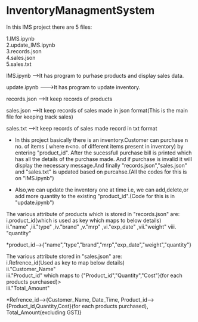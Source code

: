 # InventoryManagmentSystem

In this IMS project there are 5 files:<br/>

1.IMS.ipynb<br/>
2.update_IMS.ipynb<br/>
3.records.json<br/>
4.sales.json<br/>
5.sales.txt<br/>

IMS.ipynb -->It has program to purhase products and display sales data.

update.ipynb --->It has program to update inventory.

records.json  -->It keep records of products

sales.json -->It keep records of sales made in json format(This is the main file for keeping track sales)

sales.txt -->It keep records of sales made record in txt format

* In this project basically there is an inventory.Customer can purchase n no. of items ( where n<no. of different items present in inventory)  by entering "product_id". After the sucessfull purchase bill is printed which has all the details of the purchase made. And if purchase is invalid it will display the necessary message.And finally "records.json","sales.json" and "sales.txt" is updated based on purcahse.(All the codes for this is on "IMS.ipynb")

* Also,we can update the inventory one at time i.e, we can add,delete,or add more quantity to the existing "product_id".(Code for this is in "update.ipynb")

The various attribute of products which is stored in "records.json" are:<br/>
i.product_id(which is used as key which maps to below details)<br/> 
ii."name" ,iii."type" ,iv."brand" ,v."mrp" ,vi."exp_date" ,vii."weight" viii. "quantity"

*product_id-->{"name","type","brand","mrp","exp_date","weight","quantity"}


The various attribute stored in "sales.json" are:<br/>
i.Refrence_id(Used as key to map below details)<br/>
ii."Customer_Name"<br/>
iii."Product_id" which maps to {"Product_id","Quantity","Cost"}(for each products purchased)><br/>
iii."Total_Amount"

*Refrence_id-->{Customer_Name, Date_Time, Product_id-->{Product_id,Quantity,Cost}(for each products purchased), Total_Amount(excluding GST)}


